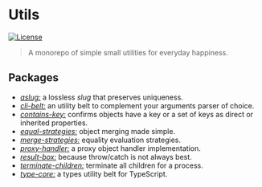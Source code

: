 # Utils

[![License](https://img.shields.io/github/license/rafamel/utils.svg)](https://github.com/rafamel/utils/blob/master/LICENSE)

> A monorepo of simple small utilities for everyday happiness.

## Packages

* [*aslug:*](https://github.com/rafamel/utils/tree/master/packages/aslug) a lossless *slug* that preserves uniqueness.
* [*cli-belt:*](https://github.com/rafamel/utils/tree/master/packages/cli-belt) an utility belt to complement your arguments parser of choice.
* [*contains-key:*](https://github.com/rafamel/utils/tree/master/packages/contains-key) confirms objects have a key or a set of keys as direct or inherited properties.
* [*equal-strategies:*](https://github.com/rafamel/utils/tree/master/packages/equal-strategies) object merging made simple.
* [*merge-strategies:*](https://github.com/rafamel/utils/tree/master/packages/merge-strategies) equality evaluation strategies.
* [*proxy-handler:*](https://github.com/rafamel/utils/tree/master/packages/proxy-handler) a proxy object handler implementation.
* [*result-box:*](https://github.com/rafamel/utils/tree/master/packages/result-box) because throw/catch is not always best.
* [*terminate-children:*](https://github.com/rafamel/utils/tree/master/packages/terminate-children) terminate all children for a process.
* [*type-core:*](https://github.com/rafamel/utils/tree/master/packages/type-core) a types utility belt for TypeScript.
